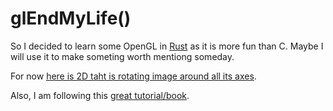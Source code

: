 # glEndMyLife()

So I decided to learn some OpenGL in [Rust](https://www.rust-lang.org) as it is more fun than C.
Maybe I will use it to make someting worth mentiong someday.

For now [here is 2D taht is rotating image around all its axes](https://imgur.com/ty0mXbC).

Also, I am following this [great tutorial/book](https://learnopengl.com).
